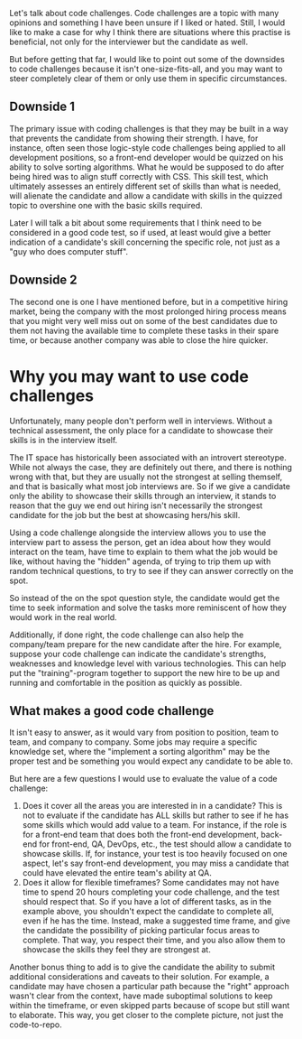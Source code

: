 Let's talk about code challenges. Code challenges are a topic with many opinions and something I have been unsure if I liked or hated. Still, I would like to make a case for why I think there are situations where this practise is beneficial, not only for the interviewer but the candidate as well.

But before getting that far, I would like to point out some of the downsides to code challenges because it isn't one-size-fits-all, and you may want to steer completely clear of them or only use them in specific circumstances.

## Downside 1
The primary issue with coding challenges is that they may be built in a way that prevents the candidate from showing their strength. I have, for instance, often seen those logic-style code challenges being applied to all development positions, so a front-end developer would be quizzed on his ability to solve sorting algorithms. What he would be supposed to do after being hired was to align stuff correctly with CSS. This skill test, which ultimately assesses an entirely different set of skills than what is needed, will alienate the candidate and allow a candidate with skills in the quizzed topic to overshine one with the basic skills required.

Later I will talk a bit about some requirements that I think need to be considered in a good code test, so if used, at least would give a better indication of a candidate's skill concerning the specific role, not just as a "guy who does computer stuff".

## Downside 2

The second one is one I have mentioned before, but in a competitive hiring market, being the company with the most prolonged hiring process means that you might very well miss out on some of the best candidates due to them not having the available time to complete these tasks in their spare time, or because another company was able to close the hire quicker.

# Why you may want to use code challenges

Unfortunately, many people don't perform well in interviews. Without a technical assessment, the only place for a candidate to showcase their skills is in the interview itself.

The IT space has historically been associated with an introvert stereotype. While not always the case, they are definitely out there, and there is nothing wrong with that, but they are usually not the strongest at selling themself, and that is basically what most job interviews are. So if we give a candidate only the ability to showcase their skills through an interview, it stands to reason that the guy we end out hiring isn't necessarily the strongest candidate for the job but the best at showcasing hers/his skill.

Using a code challenge alongside the interview allows you to use the interview part to assess the person, get an idea about how they would interact on the team, have time to explain to them what the job would be like, without having the "hidden" agenda, of trying to trip them up with random technical questions, to try to see if they can answer correctly on the spot.

So instead of the on the spot question style, the candidate would get the time to seek information and solve the tasks more reminiscent of how they would work in the real world.

Additionally, if done right, the code challenge can also help the company/team prepare for the new candidate after the hire. For example, suppose your code challenge can indicate the candidate's strengths, weaknesses and knowledge level with various technologies. This can help put the "training"-program together to support the new hire to be up and running and comfortable in the position as quickly as possible.

## What makes a good code challenge

It isn't easy to answer, as it would vary from position to position, team to team, and company to company. Some jobs may require a specific knowledge set, where the "implement a sorting algorithm" may be the proper test and be something you would expect any candidate to be able to.

But here are a few questions I would use to evaluate the value of a code challenge:

1. Does it cover all the areas you are interested in in a candidate? This is not to evaluate if the candidate has ALL skills but rather to see if he has some skills which would add value to a team. For instance, if the role is for a front-end team that does both the front-end development, back-end for front-end, QA, DevOps, etc., the test should allow a candidate to showcase skills. If, for instance, your test is too heavily focused on one aspect, let's say front-end development, you may miss a candidate that could have elevated the entire team's ability at QA.
1. Does it allow for flexible timeframes? Some candidates may not have time to spend 20 hours completing your code challenge, and the test should respect that. So if you have a lot of different tasks, as in the example above, you shouldn't expect the candidate to complete all, even if he has the time. Instead, make a suggested time frame, and give the candidate the possibility of picking particular focus areas to complete. That way, you respect their time, and you also allow them to showcase the skills they feel they are strongest at.

Another bonus thing to add is to give the candidate the ability to submit additional considerations and caveats to their solution. For example, a candidate may have chosen a particular path because the "right" approach wasn't clear from the context, have made suboptimal solutions to keep within the timeframe, or even skipped parts because of scope but still want to elaborate. This way, you get closer to the complete picture, not just the code-to-repo.
